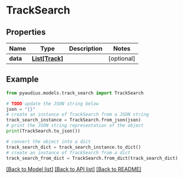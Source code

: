 # TrackSearch


## Properties

Name | Type | Description | Notes
------------ | ------------- | ------------- | -------------
**data** | [**List[Track]**](Track.md) |  | [optional] 

## Example

```python
from pyaudius.models.track_search import TrackSearch

# TODO update the JSON string below
json = "{}"
# create an instance of TrackSearch from a JSON string
track_search_instance = TrackSearch.from_json(json)
# print the JSON string representation of the object
print(TrackSearch.to_json())

# convert the object into a dict
track_search_dict = track_search_instance.to_dict()
# create an instance of TrackSearch from a dict
track_search_from_dict = TrackSearch.from_dict(track_search_dict)
```
[[Back to Model list]](../README.md#documentation-for-models) [[Back to API list]](../README.md#documentation-for-api-endpoints) [[Back to README]](../README.md)


